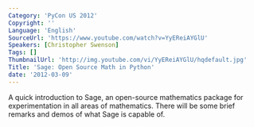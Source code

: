 ```yaml
---
Category: 'PyCon US 2012'
Copyright: ''
Language: 'English'
SourceUrl: 'https://www.youtube.com/watch?v=YyEReiAYGlU'
Speakers: [Christopher Swenson]
Tags: []
ThumbnailUrl: 'http://img.youtube.com/vi/YyEReiAYGlU/hqdefault.jpg'
Title: 'Sage: Open Source Math in Python'
date: '2012-03-09'
---
```

A quick introduction to Sage, an open-source mathematics package for
experimentation in all areas of mathematics. There will be some brief remarks
and demos of what Sage is capable of.

